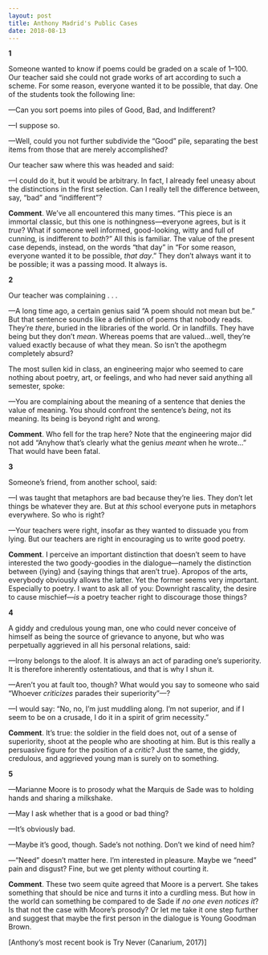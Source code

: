 ```yaml
---
layout: post
title: Anthony Madrid's Public Cases
date: 2018-08-13
---
```

**1**

Someone wanted to know if poems could be graded on a scale of 1–100. Our teacher said she could not grade works of art according to such a scheme. For some reason, everyone wanted it to be possible, that day. One of the students took the following line:

—Can you sort poems into piles of Good, Bad, and Indifferent?

—I suppose so.

—Well, could you not further subdivide the “Good” pile, separating the best items from those that are merely accomplished?

Our teacher saw where this was headed and said:

—I could do it, but it would be arbitrary. In fact, I already feel uneasy about the distinctions in the first selection. Can I really tell the difference between, say, “bad” and “indifferent”?

**Comment**. We’ve all encountered this many times. “This piece is an immortal classic, but this one is nothingness—everyone agrees, but is it _true_? What if someone well informed, good-looking, witty and full of cunning, is indifferent to _both_?” All this is familiar. The value of the present case depends, instead, on the words “that day” in “For some reason, everyone wanted it to be possible, _that day_.” They don’t always want it to be possible; it was a passing mood. It always is.

 

**2**

Our teacher was complaining . . . 

—A long time ago, a certain genius said “A poem should not mean but be.” But that sentence sounds like a definition of poems that nobody reads. They’re _there_, buried in the libraries of the world. Or in landfills. They have being but they don’t _mean_. Whereas poems that are valued…well, they’re valued exactly because of what they mean. So isn’t the apothegm completely absurd?

The most sullen kid in class, an engineering major who seemed to care nothing about poetry, art, or feelings, and who had never said anything all semester, spoke:

—You are complaining about the meaning of a sentence that denies the value of meaning. You should confront the sentence’s _being_, not its meaning. Its being is beyond right and wrong.

**Comment**. Who fell for the trap here? Note that the engineering major did not add “Anyhow that’s clearly what the genius _meant_ when he wrote…” That would have been fatal.

 

**3**

Someone’s friend, from another school, said: 

—I was taught that metaphors are bad because they’re lies. They don’t let things be whatever they are. But at _this_ school everyone puts in metaphors everywhere. So who is right?

—Your teachers were right, insofar as they wanted to dissuade you from lying. But our teachers are right in encouraging us to write good poetry.

**Comment**. I perceive an important distinction that doesn’t seem to have interested the two goody-goodies in the dialogue—namely the distinction between {lying} and {saying things that aren’t true}. Apropos of the arts, everybody obviously allows the latter. Yet the former seems very important. Especially to poetry. I want to ask all of you: Downright rascality, the desire to cause mischief—_is_ a poetry teacher right to discourage those things? 

  

**4**

A giddy and credulous young man, one who could never conceive of himself as being the source of grievance to anyone, but who was perpetually aggrieved in all his personal relations, said:

—Irony belongs to the aloof. It is always an act of parading one’s superiority. It is therefore inherently ostentatious, and that is why I shun it.

—Aren’t you at fault too, though? What would you say to someone who said “Whoever _criticizes_ parades their superiority”—?

—I would say: “No, no, I’m just muddling along. I’m not superior, and if I seem to be on a crusade, I do it in a spirit of grim necessity.”

**Comment**. It’s true: the soldier in the field does not, out of a sense of superiority, shoot at the people who are shooting at him. But is this really a persuasive figure for the position of a _critic_? Just the same, the giddy, credulous, and aggrieved young man is surely on to something.

 

**5**

—Marianne Moore is to prosody what the Marquis de Sade was to holding hands and sharing a milkshake.

—May I ask whether that is a good or bad thing?

—It’s obviously bad.

—Maybe it’s good, though. Sade’s not nothing. Don’t we kind of need him?

—“Need” doesn’t matter here. I’m interested in pleasure. Maybe we “need” pain and disgust? Fine, but we get plenty without courting it.

**Comment**. These two seem quite agreed that Moore is a pervert. She takes something that should be nice and turns it into a curdling mess. But how in the world can something be compared to de Sade if _no one even notices it_? Is that not the case with Moore’s prosody? Or let me take it one step further and suggest that maybe the first person in the dialogue is Young Goodman Brown. 

 
[Anthony’s most recent book is Try Never (Canarium, 2017)]
